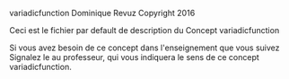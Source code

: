 variadicfunction
Dominique Revuz Copyright 2016

Ceci est le fichier par default de description du Concept variadicfunction

Si vous avez besoin de ce concept dans l'enseignement que vous suivez
 Signalez le au professeur, qui vous indiquera le sens de ce concept variadicfunction.
